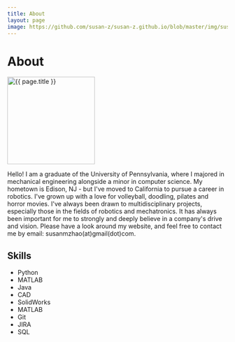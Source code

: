 ```yaml
---
title: About
layout: page
image: https://github.com/susan-z/susan-z.github.io/blob/master/img/susan_LA.jpeg?raw=true
---
```


# About
<img src="{{ page.image }}" style="width:200px;" alt="{{ page.title }}">

<p> Hello! I am a graduate of the University of Pennsylvania, where I majored in mechanical engineering alongside a minor in computer science. My hometown is Edison, NJ - but I've moved to California to pursue a career in robotics. I've grown up with a love for volleyball, doodling, pilates and horror movies.  I've always been drawn to multidisciplinary projects, especially those in the fields of robotics and mechatronics. It has always been important for me to strongly and deeply believe in a company's drive and vision. Please have a look around my website, and feel free to contact me by email: susanmzhao(at)gmail(dot)com.</p>

<h2>Skills</h2>

<ul class="skill-list">
	<li>Python</li>
	<li>MATLAB</li>
	<li>Java</li>
	<li>CAD</li>
	<li>SolidWorks</li>
	<li>MATLAB</li>
	<li>Git</li>
	<li>JIRA</li>
	<li>SQL</li>
</ul>